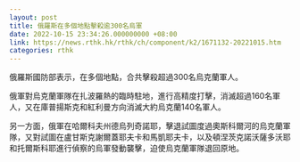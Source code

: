 ```yaml
---
layout: post
title: 俄羅斯在多個地點擊殺逾300名烏軍
date: 2022-10-15 23:34:26.000000000 +08:00
link: https://news.rthk.hk/rthk/ch/component/k2/1671132-20221015.htm
categories: rthk
---
```


俄羅斯國防部表示，在多個地點，合共擊殺超過300名烏克蘭軍人。

俄軍對烏克蘭軍隊在扎波羅熱的臨時駐地，進行高精度打擊，消滅超過160名軍人，又在庫普揚斯克和紅利曼方向消滅大約烏克蘭140名軍人。

另一方面，俄軍在哈爾科夫州德烏列奇諾耶，擊退試圖度過奧斯科爾河的烏克蘭軍隊，又對試圖在盧甘斯克謝爾蓋耶夫卡和馬凱耶夫卡，以及頓涅茨克諾沃薩多沃耶和托爾斯科耶進行偵察的烏軍發動襲擊，迫使烏克蘭軍隊退回原地。
